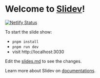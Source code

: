 # Welcome to [Slidev](https://github.com/slidevjs/slidev)!
[![Netlify Status](https://api.netlify.com/api/v1/badges/3fc71248-76ef-45a0-83b7-165ed8c95631/deploy-status)](https://app.netlify.com/sites/bejewelled-conkies-b0f47b/deploys)

To start the slide show:

- `pnpm install`
- `pnpm run dev`
- visit http://localhost:3030

Edit the [slides.md](./slides.md) to see the changes.

Learn more about Slidev on [documentations](https://sli.dev/).
